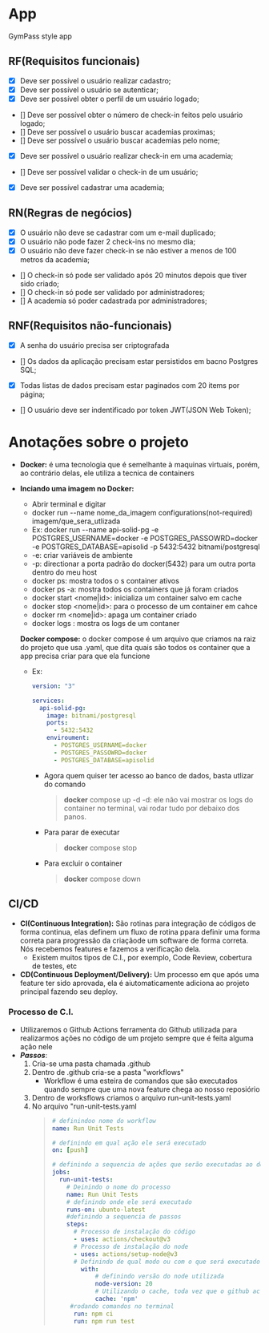 # App

GymPass style app

## RF(Requisitos funcionais)

- [x] Deve ser possível o usuário realizar cadastro;
- [x] Deve ser possível o usuário se autenticar;
- [x] Deve ser possível obter o perfil de um usuário logado;
- [] Deve ser possível obter o número de check-in feitos pelo usuário logado;
- [] Deve ser possível o usuário buscar academias proximas;
- [] Deve ser possível o usuário buscar academias pelo nome;
- [x] Deve ser possível o usuário realizar check-in em uma academia;
- [] Deve ser possível validar o check-in de um usuário;
- [x] Deve ser possível cadastrar uma academia;

## RN(Regras de negócios)

- [x] O usuário não deve se cadastrar com um e-mail duplicado;
- [x] O usuário não pode fazer 2 check-ins no mesmo dia;
- [x] O usuário não deve fazer check-in se não estiver a menos de 100 metros da academia;
- [] O check-in só pode ser validado após 20 minutos depois que tiver sido criado;
- [] O check-in só pode ser validado por administradores;
- [] A academia só poder cadastrada por administradores;

## RNF(Requisitos não-funcionais)

- [x] A senha do usuário precisa ser criptografada
- [] Os dados da aplicação precisam estar persistidos em bacno Postgres SQL;
- [x] Todas listas de dados precisam estar paginados com 20 items por página;
- [] O usuário deve ser indentificado por token JWT(JSON Web Token);

# Anotações sobre o projeto

- **Docker:** é uma tecnologia que é semelhante à maquinas virtuais, porém, ao contrário delas, ele utiliza a tecnica de containers

- **Inciando uma imagem no Docker:**

  - Abrir terminal e digitar
  - docker run --name nome_da_imagem configurations(not-required) imagem/que_sera_utlizada
  - Ex: docker run --name api-solid-pg -e POSTGRES_USERNAME=docker -e POSTGRES_PASSOWRD=docker -e POSTGRES_DATABASE=apisolid -p 5432:5432 bitnami/postgresql
  - -e: criar variáveis de ambiente
  - -p: directionar a porta padrão do docker(5432) para um outra porta dentro do meu host
  - docker ps: mostra todos o s container ativos
  - docker ps -a: mostra todos os containers que já foram criados
  - docker start <nome|id>: inicializa um container salvo em cache
  - docker stop <nome|id>: para o processo de um container em cahce
  - docker rm <nome|id>: apaga um container criado
  - docker logs <nome>: mostra os logs de um contaner

  **Docker compose:** o docker compose é um arquivo que criamos na raiz do projeto que usa .yaml, que dita quais são todos os container que a app precisa criar para que ela funcione

  - Ex:

    ```yaml
    version: "3"

    services:
      api-solid-pg:
        image: bitnami/postgresql
        ports:
          - 5432:5432
        enviroument:
          - POSTGRES_USERNAME=docker
          - POSTGRES_PASSOWRD=docker
          - POSTGRES_DATABASE=apisolid
    ```

    - Agora quem quiser ter acesso ao banco de dados, basta utlizar do comando
      > **docker** compose up -d
      > -d: ele não vai mostrar os logs do container no terminal, vai rodar tudo por debaixo dos panos.
    - Para parar de executar
      > **docker** compose stop
    - Para excluir o container
      > **docker** compose down

## CI/CD

- **CI(Continuous Integration):** São rotinas para integração de códigos de forma continua, elas definem um fluxo de rotina ppara definir uma forma correta para progressão da criaçãode um software de forma correta. Nós recebemos features e fazemos a verificação dela.
  - Existem muitos tipos de C.I., por exemplo, Code Review, cobertura de testes, etc
- **CD(Continuous Deployment/Delivery):** Um processo em que após uma feature ter sido aprovada, ela é aiutomaticamente adiciona ao projeto principal fazendo seu deploy.

### Processo de C.I.

- Utilizaremos o Github Actions ferramenta do Github utilizada para realizarmos ações no código de um projeto sempre que é feita alguma ação nele
- **_Passos_**:
  1. Cria-se uma pasta chamada .github
  2. Dentro de .github cria-se a pasta "workflows"
     - Workflow é uma esteira de comandos que são executados quando sempre que uma nova feature chega ao nosso reposiório
  3. Dentro de worksflows criamos o arquivo run-unit-tests.yaml
  4. No arquivo "run-unit-tests.yaml
     > ```yaml
     > # definindoo nome do workflow
     > name: Run Unit Tests
     >
     > # definindo em qual ação ele será executado
     > on: [push]
     >
     > # definindo a sequencia de ações que serão executadas ao desenvolvedor fizer o push no repositório
     > jobs:
     >   run-unit-tests:
     >     # Deinindo o nome do processo
     >     name: Run Unit Tests
     >     # definindo onde ele será executado
     >     runs-on: ubunto-latest
     >     #definindo a sequencia de passos
     >     steps:
     >       # Processo de instalação do código
     >       - uses: actions/checkout@v3
     >       # Processo de instalação do node
     >       - uses: actions/setup-node@v3
     >       # Definindo de qual modo ou com o que será executado
      >         with:
      >             # definindo versão do node utilizada
      >             node-version: 20
      >             # Utilizando o cache, toda vez que o github actions realiza o workflow, ele cria um cache dele e na proxima vez em que ele for utilizado, se não houver atualização nas dependencias ele não rodará a instalação das dependencias do node
      >             cache: 'npm'
     >      #rodando comandos no terminal
     >       run: npm ci
     >       run: npm run test
     > ```
